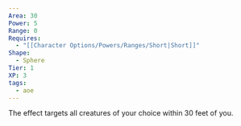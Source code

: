 ```yaml
---
Area: 30
Power: 5
Range: 0
Requires:
  - "[[Character Options/Powers/Ranges/Short|Short]]"
Shape:
  - Sphere
Tier: 1
XP: 3
tags:
  - aoe
---
```


The effect targets all creatures of your choice within 30 feet of you.